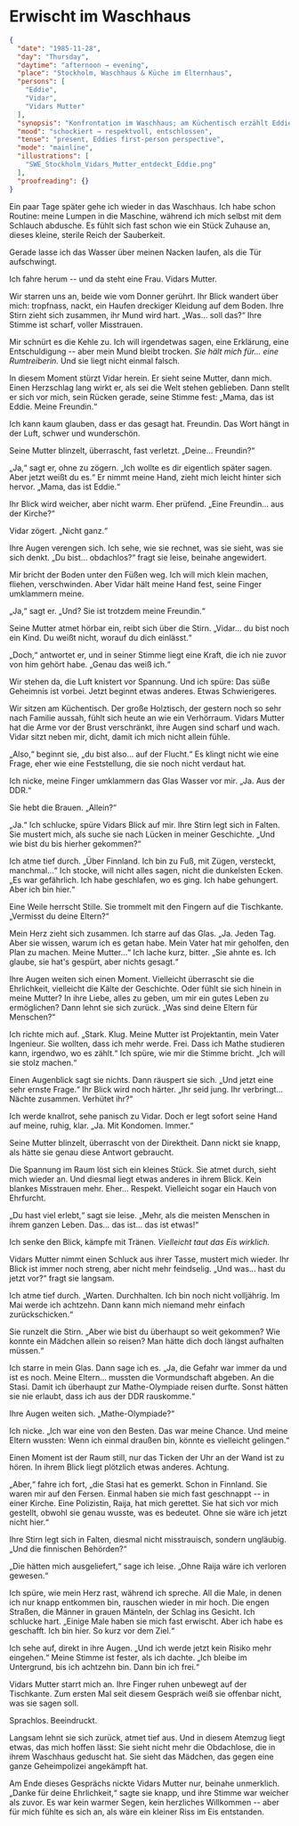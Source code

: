 # Erwischt im Waschhaus

```json
{
  "date": "1985-11-28",
  "day": "Thursday",
  "daytime": "afternoon → evening",
  "place": "Stockholm, Waschhaus & Küche im Elternhaus",
  "persons": [
    "Eddie",
    "Vidar",
    "Vidars Mutter"
  ],
  "synopsis": "Konfrontation im Waschhaus; am Küchentisch erzählt Eddie von Flucht, IMO, Raija; Beschluss: im Untergrund bleiben, bis sie volljährig ist.",
  "mood": "schockiert → respektvoll, entschlossen",
  "tense": "present, Eddies first-person perspective",
  "mode": "mainline",
  "illustrations": [
    "SWE_Stockholm_Vidars_Mutter_entdeckt_Eddie.png"
  ],
  "proofreading": {}
}
```

Ein paar Tage später gehe ich wieder in das Waschhaus. Ich habe schon Routine:
meine Lumpen in die Maschine, während ich mich selbst mit dem Schlauch abdusche.
Es fühlt sich fast schon wie ein Stück Zuhause an, dieses kleine, sterile Reich
der Sauberkeit.

Gerade lasse ich das Wasser über meinen Nacken laufen, als die Tür aufschwingt.

Ich fahre herum -- und da steht eine Frau. Vidars Mutter.

Wir starren uns an, beide wie vom Donner gerührt. Ihr Blick wandert über mich:
tropfnass, nackt, ein Haufen dreckiger Kleidung auf dem Boden. Ihre Stirn zieht
sich zusammen, ihr Mund wird hart. „Was… soll das?“ Ihre Stimme ist scharf,
voller Misstrauen.

Mir schnürt es die Kehle zu. Ich will irgendetwas sagen, eine Erklärung, eine
Entschuldigung -- aber mein Mund bleibt trocken. *Sie hält mich für… eine
Rumtreiberin.* Und sie liegt nicht einmal falsch.

In diesem Moment stürzt Vidar herein. Er sieht seine Mutter, dann mich. Einen
Herzschlag lang wirkt er, als sei die Welt stehen geblieben. Dann stellt er sich
vor mich, sein Rücken gerade, seine Stimme fest: „Mama, das ist Eddie. Meine
Freundin.“

Ich kann kaum glauben, dass er das gesagt hat. Freundin. Das Wort hängt in der
Luft, schwer und wunderschön.

Seine Mutter blinzelt, überrascht, fast verletzt. „Deine… Freundin?“

„Ja,“ sagt er, ohne zu zögern. „Ich wollte es dir eigentlich später sagen. Aber
jetzt weißt du es.“ Er nimmt meine Hand, zieht mich leicht hinter sich hervor.
„Mama, das ist Eddie.“

Ihr Blick wird weicher, aber nicht warm. Eher prüfend. „Eine Freundin… aus der
Kirche?“

Vidar zögert. „Nicht ganz.“

Ihre Augen verengen sich. Ich sehe, wie sie rechnet, was sie sieht, was sie sich
denkt. „Du bist… obdachlos?“ fragt sie leise, beinahe angewidert.

Mir bricht der Boden unter den Füßen weg. Ich will mich klein machen, fliehen,
verschwinden. Aber Vidar hält meine Hand fest, seine Finger umklammern meine.

„Ja,“ sagt er. „Und? Sie ist trotzdem meine Freundin.“

Seine Mutter atmet hörbar ein, reibt sich über die Stirn. „Vidar… du bist noch
ein Kind. Du weißt nicht, worauf du dich einlässt.“

„Doch,“ antwortet er, und in seiner Stimme liegt eine Kraft, die ich nie zuvor
von him gehört habe. „Genau das weiß ich.“

Wir stehen da, die Luft knistert vor Spannung. Und ich spüre: Das süße Geheimnis
ist vorbei. Jetzt beginnt etwas anderes. Etwas Schwierigeres.

Wir sitzen am Küchentisch. Der große Holztisch, der gestern noch so sehr nach
Familie aussah, fühlt sich heute an wie ein Verhörraum. Vidars Mutter hat die
Arme vor der Brust verschränkt, ihre Augen sind scharf und wach. Vidar sitzt
neben mir, dicht, damit ich mich nicht allein fühle.

„Also,“ beginnt sie, „du bist also… auf der Flucht.“ Es klingt nicht wie eine
Frage, eher wie eine Feststellung, die sie noch nicht verdaut hat.

Ich nicke, meine Finger umklammern das Glas Wasser vor mir. „Ja. Aus der DDR.“

Sie hebt die Brauen. „Allein?“

„Ja.“ Ich schlucke, spüre Vidars Blick auf mir. Ihre Stirn legt sich in Falten.
Sie mustert mich, als suche sie nach Lücken in meiner Geschichte. „Und wie bist
du bis hierher gekommen?“

Ich atme tief durch. „Über Finnland. Ich bin zu Fuß, mit Zügen, versteckt,
manchmal…“ Ich stocke, will nicht alles sagen, nicht die dunkelsten Ecken. „Es
war gefährlich. Ich habe geschlafen, wo es ging. Ich habe gehungert. Aber ich
bin hier.“

Eine Weile herrscht Stille. Sie trommelt mit den Fingern auf die Tischkante.
„Vermisst du deine Eltern?“

Mein Herz zieht sich zusammen. Ich starre auf das Glas. „Ja. Jeden Tag. Aber sie
wissen, warum ich es getan habe. Mein Vater hat mir geholfen, den Plan zu
machen. Meine Mutter…“ Ich lache kurz, bitter. „Sie ahnte es. Ich glaube, sie
hat's gespürt, aber nichts gesagt.“

Ihre Augen weiten sich einen Moment. Vielleicht überrascht sie die Ehrlichkeit,
vielleicht die Kälte der Geschichte. Oder fühlt sie sich hinein in meine Mutter?
In ihre Liebe, alles zu geben, um mir ein gutes Leben zu ermöglichen? Dann lehnt
sie sich zurück. „Was sind deine Eltern für Menschen?“

Ich richte mich auf. „Stark. Klug. Meine Mutter ist Projektantin, mein Vater
Ingenieur. Sie wollten, dass ich mehr werde. Frei. Dass ich Mathe studieren
kann, irgendwo, wo es zählt.“ Ich spüre, wie mir die Stimme bricht. „Ich will
sie stolz machen.“

Einen Augenblick sagt sie nichts. Dann räuspert sie sich. „Und jetzt eine sehr
ernste Frage.“ Ihr Blick wird noch härter. „Ihr seid jung. Ihr verbringt… Nächte
zusammen. Verhütet ihr?“

Ich werde knallrot, sehe panisch zu Vidar. Doch er legt sofort seine Hand auf
meine, ruhig, klar. „Ja. Mit Kondomen. Immer.“

Seine Mutter blinzelt, überrascht von der Direktheit. Dann nickt sie knapp, als
hätte sie genau diese Antwort gebraucht.

Die Spannung im Raum löst sich ein kleines Stück. Sie atmet durch, sieht mich
wieder an. Und diesmal liegt etwas anderes in ihrem Blick. Kein blankes
Misstrauen mehr. Eher… Respekt. Vielleicht sogar ein Hauch von Ehrfurcht.

„Du hast viel erlebt,“ sagt sie leise. „Mehr, als die meisten Menschen in ihrem
ganzen Leben. Das… das ist… das ist etwas!“

Ich senke den Blick, kämpfe mit Tränen. *Vielleicht taut das Eis wirklich.*

Vidars Mutter nimmt einen Schluck aus ihrer Tasse, mustert mich wieder. Ihr
Blick ist immer noch streng, aber nicht mehr feindselig. „Und was… hast du jetzt
vor?“ fragt sie langsam.

Ich atme tief durch. „Warten. Durchhalten. Ich bin noch nicht volljährig. Im Mai
werde ich achtzehn. Dann kann mich niemand mehr einfach zurückschicken.“

Sie runzelt die Stirn. „Aber wie bist du überhaupt so weit gekommen? Wie konnte
ein Mädchen allein so reisen? Man hätte dich doch längst aufhalten müssen.“

Ich starre in mein Glas. Dann sage ich es. „Ja, die Gefahr war immer da und ist
es noch. Meine Eltern… mussten die Vormundschaft abgeben. An die Stasi. Damit
ich überhaupt zur Mathe-Olympiade reisen durfte. Sonst hätten sie nie erlaubt,
dass ich aus der DDR rauskomme.“

Ihre Augen weiten sich. „Mathe-Olympiade?“

Ich nicke. „Ich war eine von den Besten. Das war meine Chance. Und meine Eltern
wussten: Wenn ich einmal draußen bin, könnte es vielleicht gelingen.“

Einen Moment ist der Raum still, nur das Ticken der Uhr an der Wand ist zu
hören. In ihrem Blick liegt plötzlich etwas anderes. Achtung.

„Aber,“ fahre ich fort, „die Stasi hat es gemerkt. Schon in Finnland. Sie waren
mir auf den Fersen. Einmal haben sie mich fast geschnappt -- in einer Kirche.
Eine Polizistin, Raija, hat mich gerettet. Sie hat sich vor mich gestellt,
obwohl sie genau wusste, was es bedeutet. Ohne sie wäre ich jetzt nicht hier.“

Ihre Stirn legt sich in Falten, diesmal nicht misstrauisch, sondern ungläubig.
„Und die finnischen Behörden?“

„Die hätten mich ausgeliefert,“ sage ich leise. „Ohne Raija wäre ich verloren
gewesen.“

Ich spüre, wie mein Herz rast, während ich spreche. All die Male, in denen ich
nur knapp entkommen bin, rauschen wieder in mir hoch. Die engen Straßen, die
Männer in grauen Mänteln, der Schlag ins Gesicht. Ich schlucke hart. „Einige
Male haben sie mich fast erwischt. Aber ich habe es geschafft. Ich bin hier. So
kurz vor dem Ziel.“

Ich sehe auf, direkt in ihre Augen. „Und ich werde jetzt kein Risiko mehr
eingehen.“ Meine Stimme ist fester, als ich dachte. „Ich bleibe im Untergrund,
bis ich achtzehn bin. Dann bin ich frei.“

Vidars Mutter starrt mich an. Ihre Finger ruhen unbewegt auf der Tischkante. Zum
ersten Mal seit diesem Gespräch weiß sie offenbar nicht, was sie sagen soll.

Sprachlos. Beeindruckt.

Langsam lehnt sie sich zurück, atmet tief aus. Und in diesem Atemzug liegt
etwas, das mich hoffen lässt: Sie sieht nicht mehr die Obdachlose, die in ihrem
Waschhaus geduscht hat. Sie sieht das Mädchen, das gegen eine ganze
Geheimpolizei angekämpft hat.

Am Ende dieses Gesprächs nickte Vidars Mutter nur, beinahe unmerklich. „Danke
für deine Ehrlichkeit,“ sagte sie knapp, und ihre Stimme war weicher als zuvor.
Es war kein warmer Segen, kein herzliches Willkommen -- aber für mich fühlte es
sich an, als wäre ein kleiner Riss im Eis entstanden.
